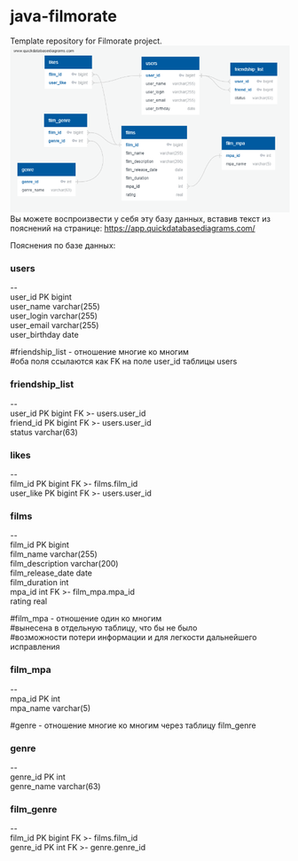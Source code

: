 # java-filmorate
Template repository for Filmorate project.        
![Database schema](https://github.com/OlegSharomov/filmorate/blob/main/images/QuickDBD-Free%20Diagram.png)        
Вы можете воспроизвести у себя эту базу данных, вставив текст из пояснений
на странице: https://app.quickdatabasediagrams.com/

Пояснения по базе данных:

### users  
*--*  
user_id PK bigint  
user_name varchar(255)  
user_login varchar(255)  
user_email varchar(255)  
user_birthday date    
  
#friendship_list - отношение многие ко многим  
#оба поля ссылаются как FK на поле user_id таблицы users  
### friendship_list
*--*  
user_id PK bigint FK >- users.user_id  
friend_id PK bigint FK >- users.user_id  
status varchar(63)  

### likes
*--*  
film_id PK bigint  FK >- films.film_id  
user_like PK bigint FK >- users.user_id  

### films
*--*  
film_id PK bigint  
film_name varchar(255)  
film_description varchar(200)  
film_release_date date  
film_duration int  
mpa_id int FK >- film_mpa.mpa_id  
rating real

#film_mpa - отношение один ко многим  
#вынесена в отдельную таблицу, что бы не было  
#возможности потери информации и для легкости дальнейшего исправления  
### film_mpa
*--*  
mpa_id PK int  
mpa_name varchar(5)  

#genre - отношение многие ко многим через таблицу film_genre  
### genre
*--*  
genre_id PK int  
genre_name varchar(63)  

### film_genre
*--*  
film_id PK bigint FK >- films.film_id  
genre_id PK int FK >- genre.genre_id  
